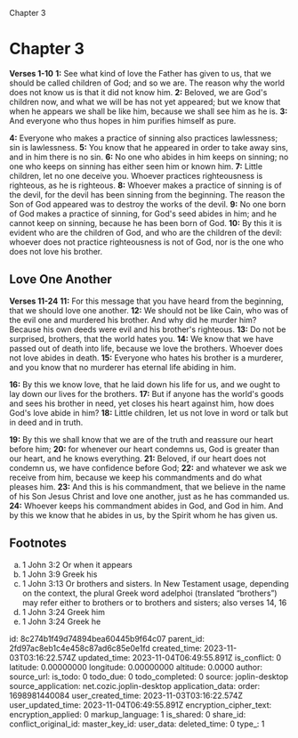 Chapter 3

# Chapter 3

**Verses 1-10**
**1:** See what kind of love the Father has given to us, that we should be called children of God; and so we are. The reason why the world does not know us is that it did not know him.
**2:** Beloved, we are God's children now, and what we will be has not yet appeared; but we know that when he appears we shall be like him, because we shall see him as he is.
**3:** And everyone who thus hopes in him purifies himself as pure.

**4:** Everyone who makes a practice of sinning also practices lawlessness; sin is lawlessness.
**5:** You know that he appeared in order to take away sins, and in him there is no sin.
**6:** No one who abides in him keeps on sinning; no one who keeps on sinning has either seen him or known him.
**7:** Little children, let no one deceive you. Whoever practices righteousness is righteous, as he is righteous.
**8:** Whoever makes a practice of sinning is of the devil, for the devil has been sinning from the beginning. The reason the Son of God appeared was to destroy the works of the devil.
**9:** No one born of God makes a practice of sinning, for God's seed abides in him; and he cannot keep on sinning, because he has been born of God. 
**10:** By this it is evident who are the children of God, and who are the children of the devil: whoever does not practice righteousness is not of God, nor is the one who does not love his brother.

## Love One Another

**Verses 11-24**
**11:** For this message that you have heard from the beginning, that we should love one another.
**12:** We should not be like Cain, who was of the evil one and murdered his brother. And why did he murder him? Because his own deeds were evil and his brother's righteous.
**13:** Do not be surprised, brothers, that the world hates you.
**14:** We know that we have passed out of death into life, because we love the brothers. Whoever does not love abides in death.
**15:** Everyone who hates his brother is a murderer, and you know that no murderer has eternal life abiding in him.

**16:** By this we know love, that he laid down his life for us, and we ought to lay down our lives for the brothers.
**17:** But if anyone has the world's goods and sees his brother in need, yet closes his heart against him, how does God's love abide in him?
**18:** Little children, let us not love in word or talk but in deed and in truth.

**19:** By this we shall know that we are of the truth and reassure our heart before him;
**20:** for whenever our heart condemns us, God is greater than our heart, and he knows everything.
**21:** Beloved, if our heart does not condemn us, we have confidence before God;
**22:** and whatever we ask we receive from him, because we keep his commandments and do what pleases him.
**23:** And this is his commandment, that we believe in the name of his Son Jesus Christ and love one another, just as he has commanded us. 
**24:** Whoever keeps his commandment abides in God, and God in him. And by this we know that he abides in us, by the Spirit whom he has given us.

## Footnotes

<ol							 type='a'>
	<li>1 John 3:2 Or when it appears</li>
	<li>1 John 3:9 Greek his</li>
	<li>1 John 3:13 Or brothers and sisters. In New Testament usage, depending on the context, the plural Greek word adelphoi (translated “brothers”) may refer either to brothers or to brothers and sisters; also verses 14, 16</li>
	<li>1 John 3:24 Greek him</li>
	<li>1 John 3:24 Greek he</li>
</ol>


id: 8c274b1f49d74894bea60445b9f64c07
parent_id: 2fd97ac8eb1c4e458c87ad6c85e0e1fd
created_time: 2023-11-03T03:16:22.574Z
updated_time: 2023-11-04T06:49:55.891Z
is_conflict: 0
latitude: 0.00000000
longitude: 0.00000000
altitude: 0.0000
author: 
source_url: 
is_todo: 0
todo_due: 0
todo_completed: 0
source: joplin-desktop
source_application: net.cozic.joplin-desktop
application_data: 
order: 1698981440084
user_created_time: 2023-11-03T03:16:22.574Z
user_updated_time: 2023-11-04T06:49:55.891Z
encryption_cipher_text: 
encryption_applied: 0
markup_language: 1
is_shared: 0
share_id: 
conflict_original_id: 
master_key_id: 
user_data: 
deleted_time: 0
type_: 1